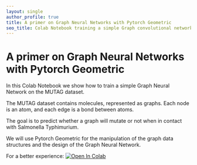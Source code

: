 ```yaml
---
layout: single
author_profile: true
title: A primer on Graph Neural Networks with Pytorch Geometric
seo_title: Colab Notebook training a simple Graph convolutional network for graph classification on Mutag dataset with pytorch geometric.
---
```

# A primer on Graph Neural Networks with Pytorch Geometric
In this Colab Notebook we show how to train a simple Graph Neural Network on the MUTAG dataset. 


The MUTAG dataset contains molecules, represented as graphs. Each node is an atom, and each edge is a bond between atoms.

The goal is to predict whether a graph will mutate or not when in contact with Salmonella Typhimurium. 

We will use Pytorch Geometric for the manipulation of the graph data structures and the design of the Graph Neural Network.

For a better experience: <a href="https://colab.research.google.com/github/alessiodevoto/notebooks/blob/main/A_Primer_on_Graph_Neural_Networks_(Liverpool).ipynb" target="_parent"><img src="https://colab.research.google.com/assets/colab-badge.svg" alt="Open In Colab"/></a>